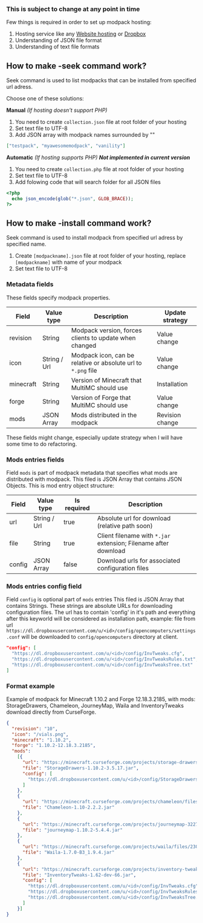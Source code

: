 ### **This is subject to change at any point in time**

Few things is required in order to set up modpack hosting:

1. Hosting service like any [Website hosting](https://www.google.cz/?gfe_rd=cr&ei=tiDaVKviDYmMOtGfgOAO&gws_rd=ssl#q=website+hosting) or [Dropbox](https://www.dropbox.com/)
2. Understanding of JSON file format
3. Understanding of text file formats

## How to make -seek command work?
Seek command is used to list modpacks that can be installed from specified url adress.

Choose one of these solutions:

**Manual** _(If hosting doesn't support PHP)_

1. You need to create ```collection.json``` file at root folder of your hosting
2. Set text file to UTF-8
3. Add JSON array with modpack names surrounded by ""
```json
["testpack", "myawesomemodpack", "vanility"]
```

**Automatic** _(If hosting supports PHP)_ ***Not implemented in current version***

1. You need to create ```collection.php``` file at root folder of your hosting
2. Set text file to UTF-8
2. Add folowing code that will search folder for all JSON files
```php
<?php
  echo json_encode(glob("*.json", GLOB_BRACE));
?>
```

## How to make -install command work?
Seek command is used to install modpack from specified url adress by specified name.

1. Create ```[modpackname].json``` file at root folder of your hosting, replace ```[modpackname]``` with name of your modpack
2. Set text file to UTF-8

### Metadata fields
These fields specify modpack properties.

| Field         | Value type   | Description                                                       | Update strategy |      
| ------------- |--------------| ------------------------------------------------------------------|-----------------|
| revision      | String       | Modpack version, forces clients to update when changed            | Value change    |   
| icon          | String / Url | Modpack icon, can be relative or absolute url to ```*.png``` file | Value change    | 
| minecraft     | String       | Version of Minecraft that MultiMC should use                      | Installation    |
| forge         | String       | Version of Forge that MultiMC should use                          | Value change    |
| mods          | JSON Array   | Mods distributed in the modpack                                   | Revision change |

These fields might change, especially update strategy when I will have some time to do refactoring.

### Mods entries fields
Field ```mods``` is part of modpack metadata that specifies what mods are distributed with modpack. This filed is JSON Array that contains JSON Objects. This is mod entry object structure:

| Field         | Value type   | Is required | Description                                                          |   
| ------------- |--------------| ------------| ---------------------------------------------------------------------|
| url           | String / Url | true        | Absolute url for download (relative path soon)                       |          
| file          | String       | true        | Client filename with ```*.jar``` extension; Filename after download  |
| config        | JSON Array   | false       | Download urls for associated configuration files                     |          

### Mods entries config field
Field ```config``` is optional part of ```mods``` entries This filed is JSON Array that contains Strings. These strings are absolute URLs for downloading configuration files. The url has to contain 'config' in it's path and everything after this keyworld will be considered as installation path, example: file from url ```https://dl.dropboxusercontent.com/u/<id>/config/opencomputers/settings.conf``` will be downloaded to ```config/opencomputers``` directory at client.
```json
"config": [
  "https://dl.dropboxusercontent.com/u/<id>/config/InvTweaks.cfg",
  "https://dl.dropboxusercontent.com/u/<id>/config/InvTweaksRules.txt",
  "https://dl.dropboxusercontent.com/u/<id>/config/InvTweaksTree.txt"
]
```

### Format example
Example of modpack for Minecraft 1.10.2 and Forge 12.18.3.2185, with mods: StorageDrawers, Chameleon, JourneyMap, Waila and InventoryTweaks download directly from CurseForge.
```json
{
  "revision": "10",
  "icon": "/vials.png",
  "minecraft": "1.10.2",
  "forge": "1.10.2-12.18.3.2185",
  "mods":
    [{
      "url": "https://minecraft.curseforge.com/projects/storage-drawers/files/2367220/download",
      "file": "StorageDrawers-1.10.2-3.5.17.jar",
      "config": [
        "https://dl.dropboxusercontent.com/u/<id>/config/StorageDrawers.cfg"
      ]
    },
    {
      "url": "https://minecraft.curseforge.com/projects/chameleon/files/2355632/download",
      "file": "Chameleon-1.10-2.2.2.jar"
    },
    {
      "url": "https://minecraft.curseforge.com/projects/journeymap-32274/files/2370304/download",
      "file": "journeymap-1.10.2-5.4.4.jar"
    },
    {
      "url": "https://minecraft.curseforge.com/projects/waila/files/2301859/download",
      "file": "Waila-1.7.0-B3_1.9.4.jar"
    },
    {
      "url": "https://minecraft.curseforge.com/projects/inventory-tweaks/files/2338989/download",
      "file": "InventoryTweaks-1.62-dev-66.jar",
      "config": [
        "https://dl.dropboxusercontent.com/u/<id>/config/InvTweaks.cfg",
        "https://dl.dropboxusercontent.com/u/<id>/config/InvTweaksRules.txt",
        "https://dl.dropboxusercontent.com/u/<id>/config/InvTweaksTree.txt"
      ]
    }]
}
```
